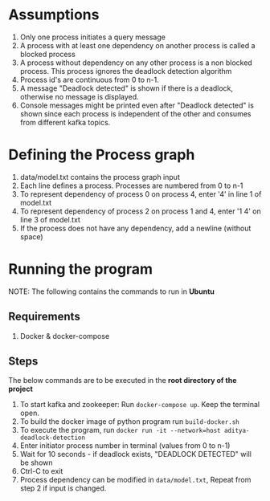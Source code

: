 # Assumptions
1. Only one process initiates a query message  
2. A process with at least one dependency on another process is called a blocked process  
3. A process without dependency on any other process is a non blocked process. This process ignores the deadlock detection algorithm  
4. Process id's are continuous from 0 to n-1. 
5. A message "Deadlock detected" is shown if there is a deadlock, otherwise no message is displayed.
6. Console messages might be printed even after "Deadlock detected" is shown since each process is independent of the other and consumes from different kafka topics.

# Defining the Process graph
1. data/model.txt contains the process graph input  
2. Each line defines a process. Processes are numbered from 0 to n-1  
3. To represent dependency of process 0 on process 4, enter '4' in line 1 of model.txt  
4. To represent dependency of process 2 on process 1 and 4, enter '1 4' on line 3 of model.txt  
5. If the process does not have any dependency, add a newline (without space)  

# Running the program 
 NOTE: The following contains the commands to run in **Ubuntu**
## Requirements
1. Docker & docker-compose
## Steps
The below commands are to be executed in the **root directory of the project**
1. To start kafka and zookeeper: Run `docker-compose up`. Keep the terminal open.  
2. To build the docker image of python program run `build-docker.sh` 
3. To execute the program, run `docker run -it --network=host aditya-deadlock-detection`     
4. Enter initiator process number in terminal (values from 0 to n-1)  
5. Wait for 10 seconds - if deadlock exists, "DEADLOCK DETECTED" will be shown
6. Ctrl-C to exit  
7. Process dependency can be modified in `data/model.txt`, Repeat from step 2 if input is changed.  






